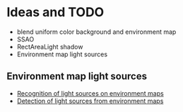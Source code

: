 # Ideas and TODO

- blend uniform color background and environment map
- SSAO
- RectAreaLight shadow
- Environment map light sources

## Environment map light sources

- [Recognition of light sources on environment maps](https://sudonull.com/post/25920-Recognition-of-light-sources-on-environment-maps)
- [Detection of light sources from environment maps](http://alinloghin.com/articles/env_lights.html)
